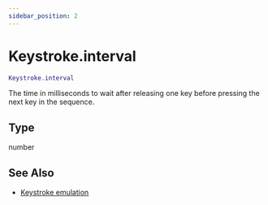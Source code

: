 ```yaml
---
sidebar_position: 2
---
```


# Keystroke.interval
```lua
Keystroke.interval
```
The time in milliseconds to wait after releasing one key before pressing the next key in the sequence.


## Type
number

## See Also
- [Keystroke emulation](/guide/input_emulation/#keystroke-emulation)
